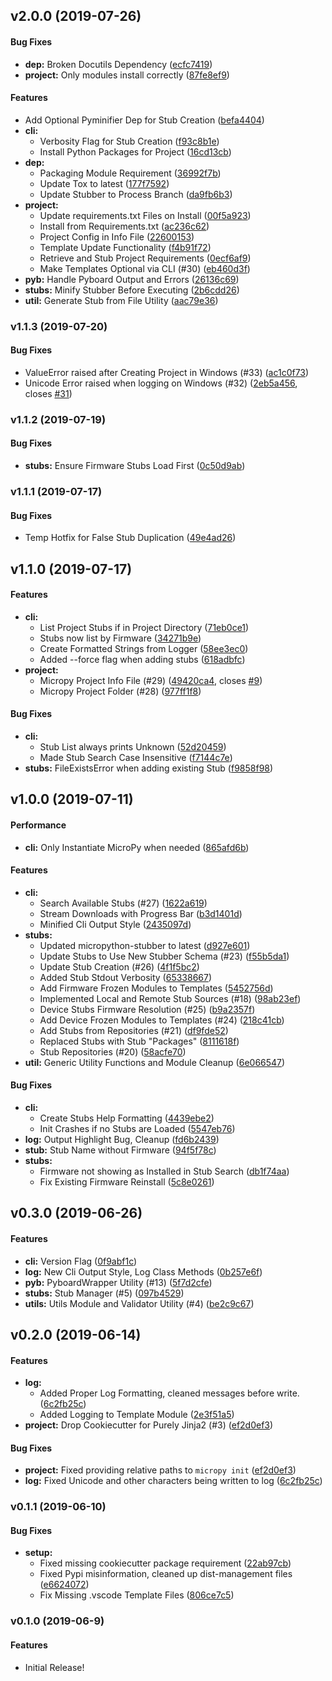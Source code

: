 <a name="v2.0.0"></a>
## v2.0.0 (2019-07-26)


#### Bug Fixes

* **dep:**  Broken Docutils Dependency ([ecfc7419](ecfc7419))
* **project:**  Only modules install correctly ([87fe8ef9](87fe8ef9))

#### Features

*   Add Optional Pyminifier Dep for Stub Creation ([befa4404](befa4404))
* **cli:**
  *  Verbosity Flag for Stub Creation ([f93c8b1e](f93c8b1e))
  *  Install Python Packages for Project ([16cd13cb](16cd13cb))
* **dep:**
  *  Packaging Module Requirement ([36992f7b](36992f7b))
  *  Update Tox to latest ([177f7592](177f7592))
  *  Update Stubber to Process Branch ([da9fb6b3](da9fb6b3))
* **project:**
  *  Update requirements.txt Files on Install ([00f5a923](00f5a923))
  *  Install from Requirements.txt ([ac236c62](ac236c62))
  *  Project Config in Info File ([22600153](22600153))
  *  Template Update Functionality ([f4b91f72](f4b91f72))
  *  Retrieve and Stub Project Requirements ([0ecf6af9](0ecf6af9))
  *  Make Templates Optional via CLI (#30) ([eb460d3f](eb460d3f))
* **pyb:**  Handle Pyboard Output and Errors ([26136c69](26136c69))
* **stubs:**  Minify Stubber Before Executing ([2b6cdd26](2b6cdd26))
* **util:**  Generate Stub from File Utility ([aac79e36](aac79e36))



<a name="v1.1.3"></a>
### v1.1.3 (2019-07-20)


#### Bug Fixes

*   ValueError raised after Creating Project in Windows (#33) ([ac1c0f73](ac1c0f73))
*   Unicode Error raised when logging on Windows (#32) ([2eb5a456](2eb5a456), closes [#31](31))



<a name="v1.1.2"></a>
### v1.1.2 (2019-07-19)


#### Bug Fixes

* **stubs:**  Ensure Firmware Stubs Load First ([0c50d9ab](0c50d9ab))



<a name="v1.1.1"></a>
### v1.1.1 (2019-07-17)


#### Bug Fixes

*   Temp Hotfix for False Stub Duplication ([49e4ad26](49e4ad26))



<a name="v1.1.0"></a>
## v1.1.0 (2019-07-17)


#### Features

* **cli:**
  *  List Project Stubs if in Project Directory ([71eb0ce1](71eb0ce1))
  *  Stubs now list by Firmware ([34271b9e](34271b9e))
  *  Create Formatted Strings from Logger ([58ee3ec0](58ee3ec0))
  *  Added --force flag when adding stubs ([618adbfc](618adbfc))
* **project:**
  *  Micropy Project Info File (#29) ([49420ca4](49420ca4), closes [#9](9))
  *  Micropy Project Folder (#28) ([977ff1f8](977ff1f8))

#### Bug Fixes

* **cli:**
  *  Stub List always prints Unknown ([52d20459](52d20459))
  *  Made Stub Search Case Insensitive ([f7144c7e](f7144c7e))
* **stubs:**  FileExistsError when adding existing Stub ([f9858f98](f9858f98))



<a name="v1.0.0"></a>
## v1.0.0 (2019-07-11)


#### Performance

* **cli:**  Only Instantiate MicroPy when needed ([865afd6b](865afd6b))

#### Features

* **cli:**
  *  Search Available Stubs (#27) ([1622a619](1622a619))
  *  Stream Downloads with Progress Bar ([b3d1401d](b3d1401d))
  *  Minified Cli Output Style ([2435097d](2435097d))
* **stubs:**
  *  Updated micropython-stubber to latest ([d927e601](d927e601))
  *  Update Stubs to Use New Stubber Schema (#23) ([f55b5da1](f55b5da1))
  *  Update Stub Creation (#26) ([4f1f5bc2](4f1f5bc2))
  *  Added Stub Stdout Verbosity ([65338667](65338667))
  *  Add Firmware Frozen Modules to Templates ([5452756d](5452756d))
  *  Implemented Local and Remote Stub Sources (#18) ([98ab23ef](98ab23ef))
  *  Device Stubs Firmware Resolution (#25) ([b9a2357f](b9a2357f))
  *  Add Device Frozen Modules to Templates (#24) ([218c41cb](218c41cb))
  *  Add Stubs from Repositories (#21) ([df9fde52](df9fde52))
  *  Replaced Stubs with Stub "Packages" ([8111618f](8111618f))
  *  Stub Repositories (#20) ([58acfe70](58acfe70))
* **util:**  Generic Utility Functions and Module Cleanup ([6e066547](6e066547))

#### Bug Fixes

* **cli:**
  * Create Stubs Help Formatting ([4439ebe2](4439ebe2))
  * Init Crashes if no Stubs are Loaded ([5547eb76](5547eb76))
* **log:**  Output Highlight Bug, Cleanup ([fd6b2439](fd6b2439))
* **stub:**  Stub Name without Firmware ([94f5f78c](94f5f78c))
* **stubs:**
  *  Firmware not showing as Installed in Stub Search ([db1f74aa](db1f74aa))
  *  Fix Existing Firmware Reinstall ([5c8e0261](5c8e0261))



<a name="v0.3.0"></a>
## v0.3.0 (2019-06-26)


#### Features

* **cli:**  Version Flag ([0f9abf1c](0f9abf1c))
* **log:**  New Cli Output Style, Log Class Methods ([0b257e6f](0b257e6f))
* **pyb:**  PyboardWrapper Utility (#13) ([5f7d2cfe](5f7d2cfe))
* **stubs:**  Stub Manager (#5) ([097b4529](097b4529))
* **utils:**  Utils Module and Validator Utility  (#4) ([be2c9c67](be2c9c67))



<a name="v0.2.0"></a>
## v0.2.0 (2019-06-14)


#### Features

* **log:**
  *  Added Proper Log Formatting, cleaned messages before write. ([6c2fb25c](6c2fb25c))
  *  Added Logging to Template Module ([2e3f51a5](2e3f51a5))
* **project:**  Drop Cookiecutter for Purely Jinja2 (#3) ([ef2d0ef3](ef2d0ef3))

#### Bug Fixes

* **project:** Fixed providing relative paths to `micropy init` ([ef2d0ef3](ef2d0ef3))
* **log:** Fixed Unicode and other characters being written to log ([6c2fb25c](6c2fb25c))



<a name="v0.1.1"></a>
### v0.1.1 (2019-06-10)


#### Bug Fixes

* **setup:**
  *  Fixed missing cookiecutter package requirement ([22ab97cb](22ab97cb))
  *  Fixed Pypi misinformation, cleaned up dist-management files ([e6624072](e6624072))
  *  Fix Missing .vscode Template Files ([806ce7c5](806ce7c5))


<a name="v0.1.0"></a>
### v0.1.0 (2019-06-9)


#### Features

* Initial Release!



